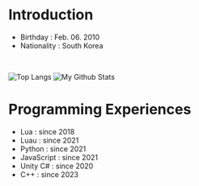 # Introduction
- Birthday : Feb. 06. 2010
- Nationality : South Korea
<br>

![Top Langs](https://github-readme-stats.vercel.app/api/top-langs/?username=tabthedev&layout=donut&theme=outrun&langs_count=20&update=1)
![My Github Stats](https://github-readme-stats.vercel.app/api?username=tabthedev&layout=donut&theme=outrun&update=1)



# Programming Experiences
- Lua : since 2018
- Luau : since 2021
- Python : since 2021
- JavaScript : since 2021
- Unity C# : since 2020
- C++ : since 2023
